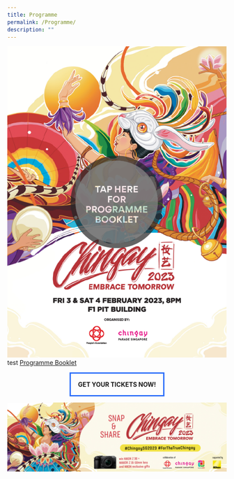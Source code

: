 ```yaml
---
title: Programme
permalink: /Programme/
description: ""
---
```

<a href="/files/test%20-%20Chingay%202023%20Programme%20Booklet.pdf" target="_blank"><img src="/images/ProgBkltTap.png"></a>
test
[Programme Booklet](/files/test%20-%20Chingay%202023%20Programme%20Booklet.pdf)
<div style="display: block; margin: auto; text-align:center; border:3px solid #2d6ffa; width:fit-content;"><a style="text-decoration:none;" href="https://go.gov.sg/chingay2023tickets/"><div style="padding:1rem"><b>GET YOUR TICKETS NOW!</b></div></a></div>

![Chingay 2023 Insta Contest](/images/Chingay%202023%20Insta%20Contest.jpeg)